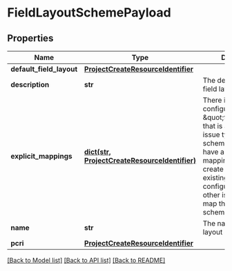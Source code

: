 # FieldLayoutSchemePayload

## Properties
Name | Type | Description | Notes
------------ | ------------- | ------------- | -------------
**default_field_layout** | [**ProjectCreateResourceIdentifier**](ProjectCreateResourceIdentifier.md) |  | [optional] 
**description** | **str** | The description of the field layout scheme | [optional] 
**explicit_mappings** | [**dict(str, ProjectCreateResourceIdentifier)**](ProjectCreateResourceIdentifier.md) | There is a default configuration \&quot;fieldlayout\&quot; that is applied to all issue types using this scheme that don&#x27;t have an explicit mapping users can create (or re-use existing) configurations for other issue types and map them to this scheme | [optional] 
**name** | **str** | The name of the field layout scheme | [optional] 
**pcri** | [**ProjectCreateResourceIdentifier**](ProjectCreateResourceIdentifier.md) |  | [optional] 

[[Back to Model list]](../README.md#documentation-for-models) [[Back to API list]](../README.md#documentation-for-api-endpoints) [[Back to README]](../README.md)

